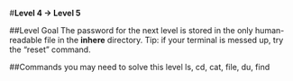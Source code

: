 #**Level 4 → Level 5**

##Level Goal
The password for the next level is stored in the only human-readable file in the **inhere** directory. Tip: if your terminal is messed up, try the “reset” command.

##Commands you may need to solve this level
ls, cd, cat, file, du, find

